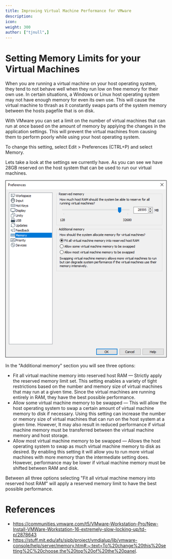 ```yaml
---
title: Improving Virtual Machine Performance for VMware
description:
icon:
weight: 300
author: ["tjnull",]
---
```


# Setting Memory Limits for your Virtual Machines

When you are running a virtual machine on your host operating system, they tend to not behave well when they run low on free memory for their own use. In certain situations, a Windows or Linux host operating system may not have enough memory for even its own use. This will cause the virtual machine to thrash as it constantly swaps parts of the system memory between the hosts pagefile that is on disk.

With VMware you can set a limit on the number of virtual machines that can run at once based on the amount of memory by applying the changes in the application settings. This will prevent the virtual machines from causing them to perform poorly while using your host operating system. 

To change this setting, select Edit > Preferences (CTRL+P) and select Memory. 

Lets take a look at the settings we currently have. As you can see we have 28GB reserved on the host system that can be used to run our virtual machines.

![](improving-vm-performance-1.png)

In the "Additional memory" section you will see three options:

- Fit all virtual machine memory into reserved host RAM — Strictly apply the reserved memory limit set. This setting enables a variety of tight restrictions based on the number and memory size of virtual machines that may run at a given time. Since the virtual machines are running entirely in RAM, they have the best possible performance.
- Allow some virtual machine memory to be swapped — This will allow the host operating system to swap a certain amount of virtual machine memory to disk if necessary. Using this setting can increase the number or memory size of virtual machines that can run on the host system at a given time. However, It may also result in reduced performance if virtual machine memory must be transferred between the virtual machine memory and host storage.
- Allow most virtual machine memory to be swapped — Allows the host operating system to swap as much virtual machine memory to disk as desired. By enabling this setting it will allow you to run more virtual machines with more memory than the intermediate setting does. However, performance may be lower if virtual machine memory must be shifted between RAM and disk.

Between all three options selecting "Fit all virtual machine memory into reserved host RAM" will apply a reserved memory limit to have the best possible performance. 

# References
- https://communities.vmware.com/t5/VMware-Workstation-Pro/New-Install-VMWare-Workstation-16-extremely-slow-locking-up/td-p/2878643
- https://stuff.mit.edu/afs/sipb/project/vmdialup/lib/vmware-console/help/server/memory.htm#:~:text=To%20change%20this%20setting%2C%20choose,the%20top%20of%20the%20panel.
